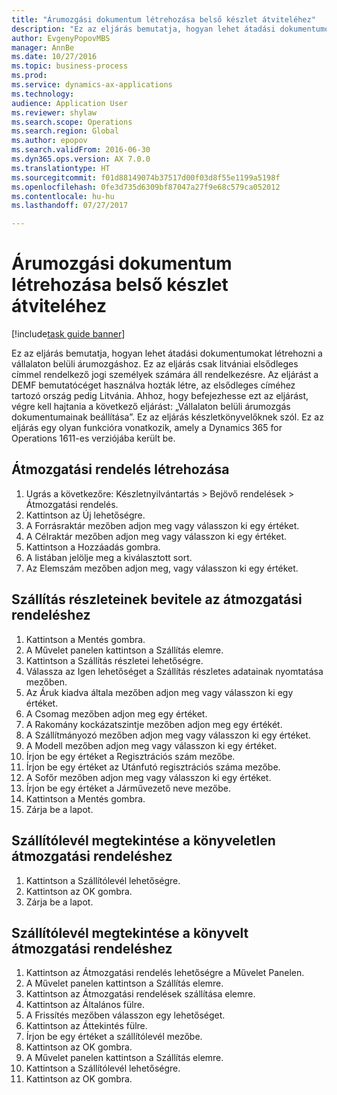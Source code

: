 ```yaml
--- 
title: "Árumozgási dokumentum létrehozása belső készlet átviteléhez"
description: "Ez az eljárás bemutatja, hogyan lehet átadási dokumentumokat létrehozni a vállalaton belüli árumozgáshoz."
author: EvgenyPopovMBS
manager: AnnBe
ms.date: 10/27/2016
ms.topic: business-process
ms.prod: 
ms.service: dynamics-ax-applications
ms.technology: 
audience: Application User
ms.reviewer: shylaw
ms.search.scope: Operations
ms.search.region: Global
ms.author: epopov
ms.search.validFrom: 2016-06-30
ms.dyn365.ops.version: AX 7.0.0
ms.translationtype: HT
ms.sourcegitcommit: f01d88149074b37517d00f03d8f55e1199a5198f
ms.openlocfilehash: 0fe3d735d6309bf87047a27f9e68c579ca052012
ms.contentlocale: hu-hu
ms.lasthandoff: 07/27/2017

---
```

# <a name="generate-a-transfer-document-for-an-internal-inventory-transfer"></a>Árumozgási dokumentum létrehozása belső készlet átviteléhez

[!include[task guide banner](../../includes/task-guide-banner.md)]

Ez az eljárás bemutatja, hogyan lehet átadási dokumentumokat létrehozni a vállalaton belüli árumozgáshoz. Ez az eljárás csak litvániai elsődleges címmel rendelkező jogi személyek számára áll rendelkezésre. Az eljárást a DEMF bemutatócéget használva hozták létre, az elsődleges címéhez tartozó ország pedig Litvánia. Ahhoz, hogy befejezhesse ezt az eljárást, végre kell hajtania a következő eljárást: „Vállalaton belüli árumozgás dokumentumainak beállítása”. Ez az eljárás készletkönyvelőknek szól. Ez az eljárás egy olyan funkcióra vonatkozik, amely a Dynamics 365 for Operations 1611-es verziójába került be.


## <a name="create-a-transfer-order"></a>Átmozgatási rendelés létrehozása
1. Ugrás a következőre: Készletnyilvántartás > Bejövő rendelések > Átmozgatási rendelés.
2. Kattintson az Új lehetőségre.
3. A Forrásraktár mezőben adjon meg vagy válasszon ki egy értéket.
4. A Célraktár mezőben adjon meg vagy válasszon ki egy értéket.
5. Kattintson a Hozzáadás gombra.
6. A listában jelölje meg a kiválasztott sort.
7. Az Elemszám mezőben adjon meg, vagy válasszon ki egy értéket.

## <a name="enter-transportation-details-for-the-transfer-order"></a>Szállítás részleteinek bevitele az átmozgatási rendeléshez
1. Kattintson a Mentés gombra.
2. A Művelet panelen kattintson a Szállítás elemre.
3. Kattintson a Szállítás részletei lehetőségre.
4. Válassza az Igen lehetőséget a Szállítás részletes adatainak nyomtatása mezőben.
5. Az Áruk kiadva általa mezőben adjon meg vagy válasszon ki egy értéket.
6. A Csomag mezőben adjon meg egy értéket.
7. A Rakomány kockázatszintje mezőben adjon meg egy értékét.
8. A Szállítmányozó mezőben adjon meg vagy válasszon ki egy értéket.
9. A Modell mezőben adjon meg vagy válasszon ki egy értéket.
10. Írjon be egy értéket a Regisztrációs szám mezőbe.
11. Írjon be egy értéket az Utánfutó regisztrációs száma mezőbe.
12. A Sofőr mezőben adjon meg vagy válasszon ki egy értéket.
13. Írjon be egy értéket a Járművezető neve mezőbe.
14. Kattintson a Mentés gombra.
15. Zárja be a lapot.

## <a name="view-the-packing-slip-for-the-unposted-transfer-order"></a>Szállítólevél megtekintése a könyveletlen átmozgatási rendeléshez
1. Kattintson a Szállítólevél lehetőségre.
2. Kattintson az OK gombra.
3. Zárja be a lapot.

## <a name="view-the-packing-slip-for-the-posted-transfer-order"></a>Szállítólevél megtekintése a könyvelt átmozgatási rendeléshez
1. Kattintson az Átmozgatási rendelés lehetőségre a Művelet Panelen.
2. A Művelet panelen kattintson a Szállítás elemre.
3. Kattintson az Átmozgatási rendelések szállítása elemre.
4. Kattintson az Általános fülre.
5. A Frissítés mezőben válasszon egy lehetőséget.
6. Kattintson az Áttekintés fülre.
7. Írjon be egy értéket a szállítólevél mezőbe.
8. Kattintson az OK gombra.
9. A Művelet panelen kattintson a Szállítás elemre.
10. Kattintson a Szállítólevél lehetőségre.
11. Kattintson az OK gombra.


